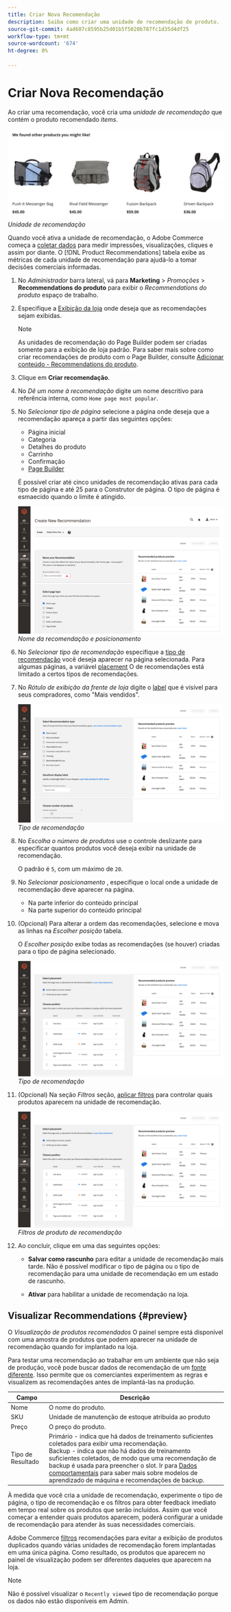 ```yaml
---
title: Criar Nova Recomendação
description: Saiba como criar uma unidade de recomendação de produto.
source-git-commit: 4ad607c8595b25d01b5f5020b787fc1d35d4df25
workflow-type: tm+mt
source-wordcount: '674'
ht-degree: 0%

---
```


# Criar Nova Recomendação

Ao criar uma recomendação, você cria uma _unidade de recomendação_ que contém o produto recomendado _items_.

![Unidade de recomendação](assets/unit.png)
_Unidade de recomendação_

Quando você ativa a unidade de recomendação, o Adobe Commerce começa a [coletar dados](workspace.md) para medir impressões, visualizações, cliques e assim por diante. O [!DNL Product Recommendations] tabela exibe as métricas de cada unidade de recomendação para ajudá-lo a tomar decisões comerciais informadas.

1. No _Administrador_ barra lateral, vá para **Marketing** > _Promoções_ > **Recommendations do produto** para exibir o _Recommendations do produto_ espaço de trabalho.

1. Especifique a [Exibição da loja](https://docs.magento.com/user-guide/configuration/scope.html) onde deseja que as recomendações sejam exibidas.

   >[!NOTE]
   >
   > As unidades de recomendação do Page Builder podem ser criadas somente para a exibição de loja padrão. Para saber mais sobre como criar recomendações de produto com o Page Builder, consulte [Adicionar conteúdo - Recommendations do produto](https://docs.magento.com/user-guide/cms/page-builder-add-recommendations.html).

1. Clique em **Criar recomendação**.

1. No _Dê um nome à recomendação_ digite um nome descritivo para referência interna, como `Home page most popular`.

1. No _Selecionar tipo de página_ selecione a página onde deseja que a recomendação apareça a partir das seguintes opções:

   - Página inicial
   - Categoria
   - Detalhes do produto
   - Carrinho
   - Confirmação
   - [Page Builder](https://docs.magento.com/user-guide/cms/page-builder-add-recommendations.html)

   É possível criar até cinco unidades de recomendação ativas para cada tipo de página e até 25 para o Construtor de página. O tipo de página é esmaecido quando o limite é atingido.

   ![Nome da recomendação](assets/create-recommendation.png)
   _Nome da recomendação e posicionamento_

1. No _Selecionar tipo de recomendação_ especifique a [tipo de recomendação](type.md) você deseja aparecer na página selecionada. Para algumas páginas, a variável [placement](placement.md) O de recomendações está limitado a certos tipos de recomendações.

1. No _Rótulo de exibição da frente de loja_ digite o [label](placement.md#recommendation-labels) que é visível para seus compradores, como &quot;Mais vendidos&quot;.

   ![Nome da recomendação](assets/create-recommendation-select-type.png)
   _Tipo de recomendação_

1. No _Escolha o número de produtos_ use o controle deslizante para especificar quantos produtos você deseja exibir na unidade de recomendação.

   O padrão é `5`, com um máximo de `20`.

1. No _Selecionar posicionamento_ , especifique o local onde a unidade de recomendação deve aparecer na página.

   - Na parte inferior do conteúdo principal
   - Na parte superior do conteúdo principal

1. (Opcional) Para alterar a ordem das recomendações, selecione e mova as linhas na _Escolher posição_ tabela.

   O _Escolher posição_ exibe todas as recomendações (se houver) criadas para o tipo de página selecionado.

   ![Nome da recomendação](assets/create-recommendation-select-placement.png)
   _Tipo de recomendação_

1. (Opcional) Na seção _Filtros_ seção, [aplicar filtros](filters.md) para controlar quais produtos aparecem na unidade de recomendação.

   ![Nome da recomendação](assets/create-recommendation-select-placement.png)
   _Filtros de produto de recomendação_

1. Ao concluir, clique em uma das seguintes opções:

   - **Salvar como rascunho** para editar a unidade de recomendação mais tarde. Não é possível modificar o tipo de página ou o tipo de recomendação para uma unidade de recomendação em um estado de rascunho.

   - **Ativar** para habilitar a unidade de recomendação na loja.

## Visualizar Recommendations {#preview}

O _Visualização de produtos recomendados_ O painel sempre está disponível com uma amostra de produtos que podem aparecer na unidade de recomendação quando for implantado na loja.

Para testar uma recomendação ao trabalhar em um ambiente que não seja de produção, você pode buscar dados de recomendação de um [fonte diferente](settings.md). Isso permite que os comerciantes experimentem as regras e visualizem as recomendações antes de implantá-las na produção.

| Campo | Descrição |
|---|---|
| Nome | O nome do produto. |
| SKU | Unidade de manutenção de estoque atribuída ao produto |
| Preço | O preço do produto. |
| Tipo de Resultado | Primário - indica que há dados de treinamento suficientes coletados para exibir uma recomendação.<br />Backup - indica que não há dados de treinamento suficientes coletados, de modo que uma recomendação de backup é usada para preencher o slot. Ir para [Dados comportamentais](behavioral-data.md) para saber mais sobre modelos de aprendizado de máquina e recomendações de backup. |

À medida que você cria a unidade de recomendação, experimente o tipo de página, o tipo de recomendação e os filtros para obter feedback imediato em tempo real sobre os produtos que serão incluídos. Assim que você começar a entender quais produtos aparecem, poderá configurar a unidade de recomendação para atender às suas necessidades comerciais.

Adobe Commerce [filtros](filters.md) recomendações para evitar a exibição de produtos duplicados quando várias unidades de recomendação forem implantadas em uma única página. Como resultado, os produtos que aparecem no painel de visualização podem ser diferentes daqueles que aparecem na loja.

>[!NOTE]
>
> Não é possível visualizar o `Recently viewed` tipo de recomendação porque os dados não estão disponíveis em Admin.
